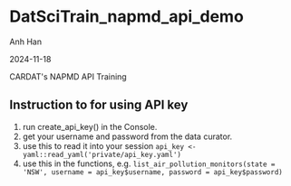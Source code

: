 # DatSciTrain_napmd_api_demo
Anh Han

2024-11-18

CARDAT's NAPMD API Training

## Instruction to for using API key
1. run create_api_key() in the Console.
2. get your username and password from the data curator.
3. use this to read it into your session `api_key <- yaml::read_yaml('private/api_key.yaml')`
4. use this in the functions, e.g.
    `list_air_pollution_monitors(state = 'NSW', username = api_key$username, password = api_key$password)`

